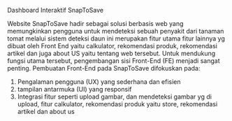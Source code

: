 
Dashboard Interaktif SnapToSave

Website SnapToSave hadir sebagai solusi berbasis web yang memungkinkan pengguna untuk mendeteksi sebuah penyakit dari tanaman tomat melalui sistem deteksi daun ini merupakan fitur utama fitur lainnya yg dibuat oleh Front End yaitu calkulator, rekomendasi produk, rekomendasi artikel dan juga about US yaitu tentang web tersebut. Untuk mendukung fungsi utama tersebut, pengembangan sisi Front-End (FE) menjadi sangat penting.
Pembuatan Front-End pada SnapToSave difokuskan pada:

1. Pengalaman pengguna (UX) yang sederhana dan efisien
2. tampilan antarmuka (UI) yang responsif 
3. Integrasi fitur seperti upload gambar, dan mendeteksi gambar yg di upload, fitur calkulator, rekomendasi produk yaitu store, rekomendasi artikel dan about us

